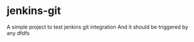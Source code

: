 # jenkins-git

A simple project to test jenkins git integration
And it should be triggered by any 
dfdfs
